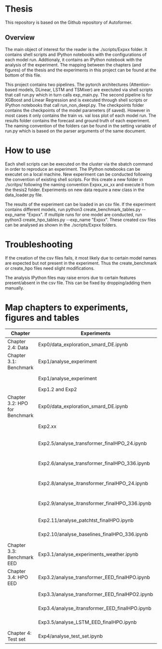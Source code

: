 # Thesis

This repository is based on the Github repository of Autoformer. 

## Overview

The main object of interest for the reader is the ./scripts/Expxx folder. It contains shell scripts and IPython notebooks with the configurations of each model run. Addtionaly, it contains an IPython notebook with the analysis of the experiment. The mapping between the chapters (and figures) of the thesis and the experiments in this project can be found at the bottom of this file.

This project contains two pipelines. The pytorch architectures (Attention-based models, DLinear, LSTM and TSMixer) are exectuted via shell scripts that call run.py which in turn calls exp_main.py. The second pipeline is for XGBoost and Linear Regression and is executed through shell scripts or IPython notebooks that call run_non_deepl.py. The checkpoints folder contains the checkpoints of the model parameters (if saved). However in most cases it only contains the train vs. val loss plot of each model run. The results folder contains the forecast and ground truth of each experiment. The naming convention of the folders can be found in the setting variable of run.py which is based on the parser arguments of the same document. 

# How to use

Each shell scripts can be executed on the cluster via the sbatch command in order to reproduce an experiment. The IPython notebooks can be executet on a local machine. New experiment can be conducted following the convention of existing shell scripts. For this create a new folder in ./scritps/ following the naming convention Expxx_xx_xx and execute it from the thesis2 folder. Experiments on new data require a new class in the data_loader.py file.

The results of the experiment can be loaded in an csv file. If the experiment contains different models, run python3 create_benchmark_tables.py --exp_name "Expxx". If multiple runs for one model are conducted, run python3 create_hpo_tables.py --exp_name "Expxx". These created csv files can be analysed as shown in the ./scripts/Expxx folders.

# Troubleshooting

If the creation of the csv files fails, it most likely due to certain model names are expected but not present in the experiment. Thus the create_benchmark or create_hpo files need slight modifications. 

The analysis IPython files may raise errors due to certain features present/absent in the csv file. This can be fixed by dropping/adding them manually.

# Map chapters to experiments, figures and tables

| Chapter  |Experiments | Figure | Tables |
| ------------- | ------------- | --------- | ---- |
| Chapter 2.4: Data             | Exp0/data_exploration_smard_DE.ipynb          | Figure 2.6        |           |
| Chapter 3.1: Benchmark        | Exp1/analyse_experiment                       | Figure 3.1        |           |
|                               | Exp1/analyse_experiment                       |                   | Table 3.1 |
|                               | Exp1.2 and Exp2                               |                   |           |
| Chapter 3.2: HPO for Benchmark| Exp0/data_exploration_smard_DE.ipynb          | Figure 3.2        |           |
|                               | Exp2.xx                                       |                   | Table 3.2 |
|                               | Exp2.5/analyse_transformer_finalHPO_24.ipynb  | Figure 3.3, 3.4   | Table 3.3 |
|                               | Exp2.6/analyse_transformer_finalHPO_336.ipynb | Figure 3.3, 3.4   | Table 3.3 |
|                               | Exp2.8/analyse_itransformer_finalHPO_24.ipynb | Figure 3.5, 3.6   | Table 3.4 |
|                               | Exp2.9/analyse_itransformer_finalHPO_336.ipynb| Figure 3.5, 3.6   | Table 3.4 |
|                               | Exp2.11/analyse_patchtst_finalHPO.ipynb       | Figure 3.7        | Table 3.5 |
|                               | Exp2.10/analyse_baselines_finalHPO_336.ipynb  | Table 3.6         |           |
| Chapter 3.3: Benchmark EED    | Exp3.1/analyse_experiments_weather.ipynb      | Figure 3.9        | Table 3.7 |
| Chapter 3.4: HPO EED          | Exp3.2/analyse_transformer_EED_finalHPO.ipynb | Figure 3.10       |           |
|                               | Exp3.3/analyse_transformer_EED_finalHPO2.ipynb| Figure 3.10       |           |
|                               | Exp3.4/analyse_itransformer_EED_finalHPO.ipynb|                   | Table 3.8 |
|                               | Exp3.5/analyse_LSTM_EED_finalHPO.ipynb        |                   | Table 3.9 |
| Chapter 4: Test set           | Exp4/analyse_test_set.ipynb                   | Figure 3.11       | Table 3.10|





